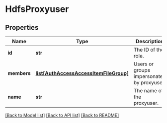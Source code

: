 # HdfsProxyuser

## Properties
Name | Type | Description | Notes
------------ | ------------- | ------------- | -------------
**id** | **str** | The ID of the role. | 
**members** | [**list[AuthAccessAccessItemFileGroup]**](AuthAccessAccessItemFileGroup.md) | Users or groups impersonated by proxyuser. | 
**name** | **str** | The name of the proxyuser. | 

[[Back to Model list]](../README.md#documentation-for-models) [[Back to API list]](../README.md#documentation-for-api-endpoints) [[Back to README]](../README.md)


